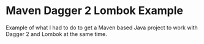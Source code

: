 # Maven Dagger 2 Lombok Example

Example of what I had to do to get a Maven based Java project to work with Dagger 2 and Lombok at the same time.



